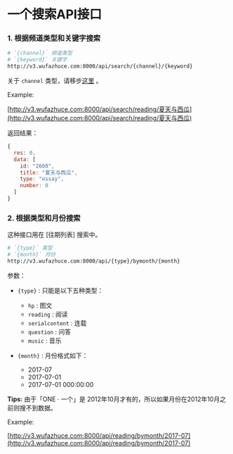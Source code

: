 # 一个搜索API接口

### 1. 根据频道类型和关键字搜索

```bash
# `{channel}` 频道类型
# `{keyword}` 关键字
http://v3.wufazhuce.com:8000/api/search/{channel}/{keyword}
```

关于 `channel` 类型，请移步[这里](../channel/README.md) 。

Example:

[http://v3.wufazhuce.com:8000/api/search/reading/夏天与西瓜](http://v3.wufazhuce.com:8000/api/search/reading/夏天与西瓜)

返回结果：

```js
{
  res: 0,
  data: [
    id: "2608",
    title: "夏天与西瓜",
    type: "essay",
    number: 0
  ]
}
```

### 2. 根据类型和月份搜索
这种接口用在 [往期列表] 搜索中。

```bash 
# `{type}` 类型
# `{month}` 月份
http://v3.wufazhuce.com:8000/api/{type}/bymonth/{month}
```

参数：

- `{type}` : 只能是以下五种类型：
  - `hp` : 图文
  - `reading` : 阅读
  - `serialcontent` : 连载
  - `question` : 问答
  - `music` : 音乐

- `{month}` : 月份格式如下：
  - 2017-07
  - 2017-07-01
  - 2017-07-01 000:00:00

**Tips:** 由于「ONE · 一个」是 2012年10月才有的，所以如果月份在2012年10月之前则搜不到数据。

Example: 

[http://v3.wufazhuce.com:8000/api/reading/bymonth/2017-07](http://v3.wufazhuce.com:8000/api/reading/bymonth/2017-07)